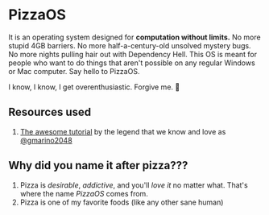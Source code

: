 # PizzaOS
It is an operating system designed for **computation without limits.** No more stupid 4GB barriers. No more half-a-century-old unsolved mystery bugs. No more nights pulling hair out with Dependency Hell. This OS is meant for people who want to do things that aren't possible on any regular Windows or Mac computer. Say hello to PizzaOS.  

I know, I know, I get overenthusiastic. Forgive me. 🙏

## Resources used
1. [The awesome tutorial](https://github.com/gmarino2048/64bit-os-tutorial) by the legend that we know and love as [@gmarino2048](https://github.com/gmarino2048)

## Why did you name it after pizza???
1. Pizza is _desirable_, _addictive_, and you'll _love it_ no matter what. That's where the name *PizzaOS* comes from.  
2. Pizza is one of my favorite foods (like any other sane human)  
